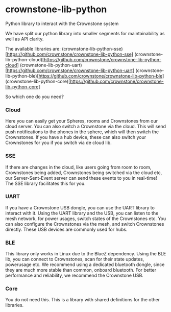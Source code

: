 # crownstone-lib-python
Python library to interact with the Crownstone system

We have split our python library into smaller segments for maintainability as well as API clarity.

The available libraries are:
(crownstone-lib-python-sse)[https://github.com/crownstone/crownstone-lib-python-sse]
(crownstone-lib-python-cloud)[https://github.com/crownstone/crownstone-lib-python-cloud]
(crownstone-lib-python-uart)[https://github.com/crownstone/crownstone-lib-python-uart]
(crownstone-lib-python-ble)[https://github.com/crownstone/crownstone-lib-python-ble]
(crownstone-lib-python-core)[https://github.com/crownstone/crownstone-lib-python-core]

So which one do you need?

### Cloud
Here you can easily get your Spheres, rooms and Crownstones from our cloud server. You can also switch a Crownstone via the cloud. This will send push notifications to the phones in the sphere, which will then switch the Crownstones. If you have a hub device, these can also switch your Crownstones for you if you switch via de cloud lib.

### SSE
If there are changes in the cloud, like users going from room to room, Crownstones being added, Crownstones being switched via the cloud etc, our Server-Sent-Event server can send these events to you in real-time! The SSE library facilitates this for you.

### UART
If you have a Crownstone USB dongle, you can use the UART library to interact with it. Using the UART library and the USB, you can listen to the mesh network, for power usages, switch states of the Crownstones etc. You can also configure the Crownstones via the mesh, and switch Crownstones directly. These USB devices are commonly used for hubs.

### BLE
This library only works in Linux due to the BlueZ dependency. Using the BLE lib, you can connect to Crownstones, scan for their state updates, powerusage etc. We recommend using a dedicated bluetooth dongle, since they are much more stable than common, onboard bluetooth. For better performance and reliability, we recommend the Crownstone USB.

### Core
You do not need this. This is a library with shared definitions for the other libraries.
